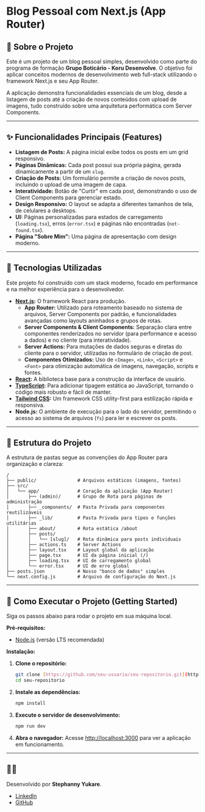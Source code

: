 # Blog Pessoal com Next.js (App Router)

## 📑 Sobre o Projeto

Este é um projeto de um blog pessoal simples, desenvolvido como parte do programa de formação **Grupo Boticário - Koru Desenvolve**. O objetivo foi aplicar conceitos modernos de desenvolvimento web full-stack utilizando o framework Next.js e seu App Router.

A aplicação demonstra funcionalidades essenciais de um blog, desde a listagem de posts até a criação de novos conteúdos com upload de imagens, tudo construído sobre uma arquitetura performática com Server Components.

---

## ✨ Funcionalidades Principais (Features)

- **Listagem de Posts:** A página inicial exibe todos os posts em um grid responsivo.
- **Páginas Dinâmicas:** Cada post possui sua própria página, gerada dinamicamente a partir de um `slug`.
- **Criação de Posts:** Um formulário permite a criação de novos posts, incluindo o upload de uma imagem de capa.
- **Interatividade:** Botão de "Curtir" em cada post, demonstrando o uso de Client Components para gerenciar estado.
- **Design Responsivo:** O layout se adapta a diferentes tamanhos de tela, de celulares a desktops.
- **UI:** Páginas personalizadas para estados de carregamento (`loading.tsx`), erros (`error.tsx`) e páginas não encontradas (`not-found.tsx`).
- **Página "Sobre Mim":** Uma página de apresentação com design moderno.

---

## 🚀 Tecnologias Utilizadas

Este projeto foi construído com um stack moderno, focado em performance e na melhor experiência para o desenvolvedor.

- **[Next.js](https://nextjs.org/):** O framework React para produção.
  - **App Router:** Utilizado para roteamento baseado no sistema de arquivos, Server Components por padrão, e funcionalidades avançadas como layouts aninhados e grupos de rotas.
  - **Server Components & Client Components:** Separação clara entre componentes renderizados no servidor (para performance e acesso a dados) e no cliente (para interatividade).
  - **Server Actions:** Para mutações de dados seguras e diretas do cliente para o servidor, utilizadas no formulário de criação de post.
  - **Componentes Otimizados:** Uso de `<Image>`, `<Link>`, `<Script>` e `<Font>` para otimização automática de imagens, navegação, scripts e fontes.
- **[React](https://react.dev/):** A biblioteca base para a construção da interface de usuário.
- **[TypeScript](https://www.typescriptlang.org/):** Para adicionar tipagem estática ao JavaScript, tornando o código mais robusto e fácil de manter.
- **[Tailwind CSS](https://tailwindcss.com/):** Um framework CSS utility-first para estilização rápida e responsiva.
- **Node.js:** O ambiente de execução para o lado do servidor, permitindo o acesso ao sistema de arquivos (`fs`) para ler e escrever os posts.

---

## 📁 Estrutura do Projeto

A estrutura de pastas segue as convenções do App Router para organização e clareza:

```
/
├── public/               # Arquivos estáticos (imagens, fontes)
├── src/
│   └── app/              # Coração da aplicação (App Router)
│       ├── (admin)/      # Grupo de Rota para páginas de administração
│       ├── _components/  # Pasta Privada para componentes reutilizáveis
│       ├── _lib/         # Pasta Privada para tipos e funções utilitárias
│       ├── about/        # Rota estática /about
│       ├── posts/
│       │   └── [slug]/   # Rota dinâmica para posts individuais
│       ├── actions.ts    # Server Actions
│       ├── layout.tsx    # Layout global da aplicação
│       ├── page.tsx      # UI da página inicial (/)
│       ├── loading.tsx   # UI de carregamento global
│       └── error.tsx     # UI de erro global
├── posts.json            # Nosso "banco de dados" simples
└── next.config.js        # Arquivo de configuração do Next.js
```

---

## 🚀 Como Executar o Projeto (Getting Started)

Siga os passos abaixo para rodar o projeto em sua máquina local.

**Pré-requisitos:**

- [Node.js](https://nodejs.org/en) (versão LTS recomendada)

**Instalação:**

1.  **Clone o repositório:**

    ```bash
    git clone [https://github.com/seu-usuario/seu-repositorio.git](https://github.com/seu-usuario/seu-repositorio.git)
    cd seu-repositorio
    ```

2.  **Instale as dependências:**

    ```bash
    npm install
    ```

3.  **Execute o servidor de desenvolvimento:**

    ```bash
    npm run dev
    ```

4.  **Abra o navegador:**
    Acesse [http://localhost:3000](http://localhost:3000) para ver a aplicação em funcionamento.

---

## 🧑‍💻

Desenvolvido por **Stephanny Yukare**.

- [LinkedIn](https://www.linkedin.com/in/yukare)
- [GitHub](https://github.com/yukare-dev)
